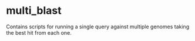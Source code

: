 # multi_blast
Contains scripts for running a single query against multiple genomes taking the best hit from each one. 

